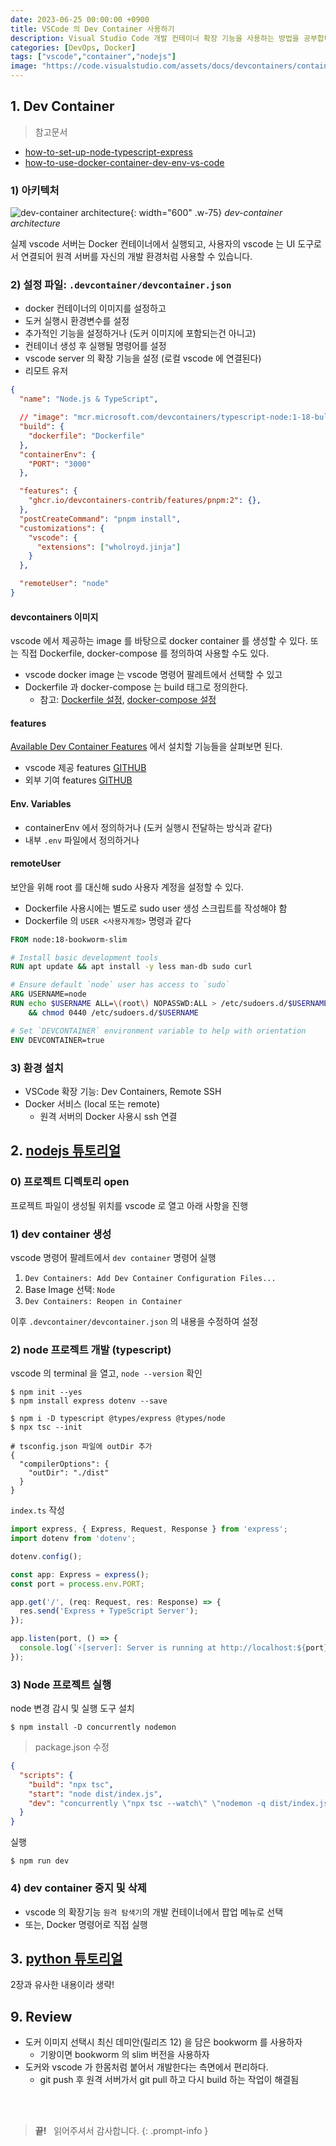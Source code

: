 ```yaml
---
date: 2023-06-25 00:00:00 +0900
title: VSCode 의 Dev Container 사용하기
description: Visual Studio Code 개발 컨테이너 확장 기능을 사용하는 방법을 공부합니다. Docker 컨테이너 기반 개발 환경은 여러 개발자가 동일한 환경에서 개발할 수 있도록 합니다.
categories: [DevOps, Docker]
tags: ["vscode","container","nodejs"]
image: "https://code.visualstudio.com/assets/docs/devcontainers/containers/architecture-containers.png"
---
```


## 1. Dev Container

> 참고문서

- [how-to-set-up-node-typescript-express](https://blog.logrocket.com/how-to-set-up-node-typescript-express/)
- [how-to-use-docker-container-dev-env-vs-code](https://learn.microsoft.com/ko-kr/training/modules/use-docker-container-dev-env-vs-code)

### 1) 아키텍처

![dev-container architecture](https://code.visualstudio.com/assets/docs/devcontainers/containers/architecture-containers.png){: width="600" .w-75}
_dev-container architecture_

실제 vscode 서버는 Docker 컨테이너에서 실행되고, 사용자의 vscode 는 UI 도구로서 연결되어 원격 서버를 자신의 개발 환경처럼 사용할 수 있습니다.

### 2) 설정 파일: `.devcontainer/devcontainer.json`

- docker 컨테이너의 이미지를 설정하고
- 도커 실행시 환경변수를 설정
- 추가적인 기능을 설정하거나 (도커 이미지에 포함되는건 아니고)
- 컨테이너 생성 후 실행될 명령어를 설정
- vscode server 의 확장 기능을 설정 (로컬 vscode 에 연결된다)
- 리모트 유저 
```json
{
  "name": "Node.js & TypeScript",

  // "image": "mcr.microsoft.com/devcontainers/typescript-node:1-18-bullseye",
  "build": {
    "dockerfile": "Dockerfile"
  },
  "containerEnv": {
    "PORT": "3000"
  },

  "features": {
    "ghcr.io/devcontainers-contrib/features/pnpm:2": {},
  },
  "postCreateCommand": "pnpm install",
  "customizations": {
    "vscode": {
      "extensions": ["wholroyd.jinja"]
    }
  },

  "remoteUser": "node"
}
```

#### devcontainers 이미지

vscode 에서 제공하는 image 를 바탕으로 docker container 를 생성할 수 있다. 또는 직접 Dockerfile, docker-compose 를 정의하여 사용할 수도 있다.

- vscode docker image 는 vscode 명령어 팔레트에서 선택할 수 있고
- Dockerfile 과 docker-compose 는 build 태그로 정의한다.
  + 참고: [Dockerfile 설정](https://code.visualstudio.com/docs/devcontainers/create-dev-container#_dockerfile), [docker-compose 설정](https://code.visualstudio.com/docs/devcontainers/create-dev-container#_use-docker-compose)

#### features

[Available Dev Container Features](https://containers.dev/features) 에서 설치할 기능들을 살펴보면 된다.

- vscode 제공 features [GITHUB](https://github.com/devcontainers/features)
- 외부 기여 features [GITHUB](https://github.com/devcontainers-contrib/features)

#### Env. Variables

- containerEnv 에서 정의하거나 (도커 실행시 전달하는 방식과 같다)
- 내부 `.env` 파일에서 정의하거나 

#### remoteUser

보안을 위해 root 를 대신해 sudo 사용자 계정을 설정할 수 있다.

- Dockerfile 사용시에는 별도로 sudo user 생성 스크립트를 작성해야 함
- Dockerfile 의 `USER <사용자계정>` 명령과 같다

```dockerfile
FROM node:18-bookworm-slim

# Install basic development tools
RUN apt update && apt install -y less man-db sudo curl

# Ensure default `node` user has access to `sudo`
ARG USERNAME=node
RUN echo $USERNAME ALL=\(root\) NOPASSWD:ALL > /etc/sudoers.d/$USERNAME \
    && chmod 0440 /etc/sudoers.d/$USERNAME

# Set `DEVCONTAINER` environment variable to help with orientation
ENV DEVCONTAINER=true
```

### 3) 환경 설치

- VSCode 확장 기능: Dev Containers, Remote SSH
- Docker 서비스 (local 또는 remote)
  + 원격 서버의 Docker 사용시 ssh 연결


## 2. [nodejs 튜토리얼](https://code.visualstudio.com/docs/devcontainers/containers#_picking-your-quick-start)

### 0) 프로젝트 디렉토리 open

프로젝트 파일이 생성될 위치를 vscode 로 열고 아래 사항을 진행

### 1) dev container 생성

vscode 명령어 팔레트에서 `dev container` 명령어 실행 

1. `Dev Containers: Add Dev Container Configuration Files...`
2. Base Image 선택: `Node`
3. `Dev Containers: Reopen in Container `

이후 `.devcontainer/devcontainer.json` 의 내용을 수정하여 설정

### 2) node 프로젝트 개발 (typescript)

vscode 의 terminal 을 열고, `node --version` 확인

```console
$ npm init --yes
$ npm install express dotenv --save

$ npm i -D typescript @types/express @types/node
$ npx tsc --init

# tsconfig.json 파일에 outDir 추가
{
  "compilerOptions": {
    "outDir": "./dist"
  }
}
```

`index.ts` 작성

```ts
import express, { Express, Request, Response } from 'express';
import dotenv from 'dotenv';

dotenv.config();

const app: Express = express();
const port = process.env.PORT;

app.get('/', (req: Request, res: Response) => {
  res.send('Express + TypeScript Server');
});

app.listen(port, () => {
  console.log(`⚡️[server]: Server is running at http://localhost:${port}`);
});
```

### 3) Node 프로젝트 실행

node 변경 감시 및 실행 도구 설치

```console
$ npm install -D concurrently nodemon
```

> package.json 수정

```json
{
  "scripts": {
    "build": "npx tsc",
    "start": "node dist/index.js",
    "dev": "concurrently \"npx tsc --watch\" \"nodemon -q dist/index.js\""
  }
}
```

실행

```console
$ npm run dev
```

### 4) dev container 중지 및 삭제

- vscode 의 확장기능 `원격 탐색기`의 개발 컨테이너에서 팝업 메뉴로 선택
- 또는, Docker 명령어로 직접 실행

## 3. [python 튜토리얼](https://learn.microsoft.com/ko-kr/training/modules/use-docker-container-dev-env-vs-code/)

2장과 유사한 내용이라 생략!


## 9. Review

- 도커 이미지 선택시 최신 데미안(릴리즈 12) 을 담은 bookworm 를 사용하자
  + 기왕이면 bookworm 의 slim 버전을 사용하자
- 도커와 vscode 가 한몸처럼 붙어서 개발한다는 측면에서 편리하다.
  + git push 후 원격 서버가서 git pull 하고 다시 build 하는 작업이 해결됨

&nbsp; <br />
&nbsp; <br />

> **끝!** &nbsp; 읽어주셔서 감사합니다.
{: .prompt-info }
